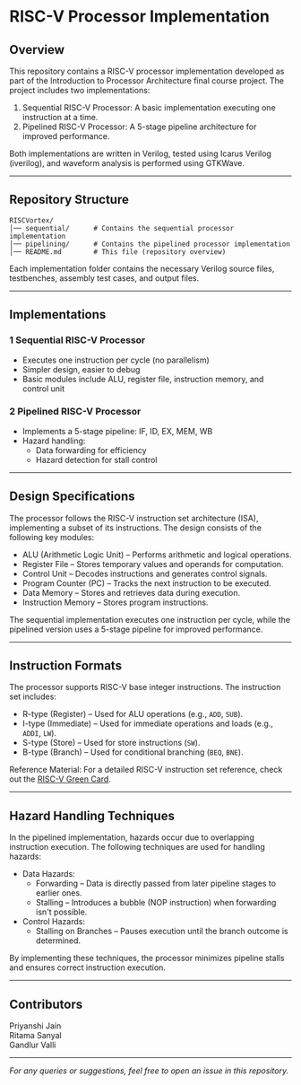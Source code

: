 # RISC-V Processor Implementation

## Overview

This repository contains a RISC-V processor implementation developed as part of the Introduction to Processor Architecture final course project. The project includes two implementations:

1. Sequential RISC-V Processor: A basic implementation executing one instruction at a time.
2. Pipelined RISC-V Processor: A 5-stage pipeline architecture for improved performance.

Both implementations are written in Verilog, tested using Icarus Verilog (iverilog), and waveform analysis is performed using GTKWave.

---

## Repository Structure

```
RISCVortex/
│── sequential/      # Contains the sequential processor implementation
│── pipelining/      # Contains the pipelined processor implementation
│── README.md        # This file (repository overview)
```

Each implementation folder contains the necessary Verilog source files, testbenches, assembly test cases, and output files.

---

## Implementations

### 1 Sequential RISC-V Processor

- Executes one instruction per cycle (no parallelism)
- Simpler design, easier to debug
- Basic modules include ALU, register file, instruction memory, and control unit


### 2 Pipelined RISC-V Processor

- Implements a 5-stage pipeline: IF, ID, EX, MEM, WB
- Hazard handling:
  - Data forwarding for efficiency
  - Hazard detection for stall control
---

## Design Specifications
The processor follows the RISC-V instruction set architecture (ISA), implementing a subset of its instructions. The design consists of the following key modules:
- ALU (Arithmetic Logic Unit) – Performs arithmetic and logical operations.
- Register File – Stores temporary values and operands for computation.
- Control Unit – Decodes instructions and generates control signals.
- Program Counter (PC) – Tracks the next instruction to be executed.
- Data Memory – Stores and retrieves data during execution.
- Instruction Memory – Stores program instructions.

The sequential implementation executes one instruction per cycle, while the pipelined version uses a 5-stage pipeline for improved performance.

---

## Instruction Formats
The processor supports RISC-V base integer instructions. The instruction set includes:
- R-type (Register) – Used for ALU operations (e.g., `ADD`, `SUB`).
- I-type (Immediate) – Used for immediate operations and loads (e.g., `ADDI`, `LW`).
- S-type (Store) – Used for store instructions (`SW`).
- B-type (Branch) – Used for conditional branching (`BEQ`, `BNE`).

Reference Material: For a detailed RISC-V instruction set reference, check out the [RISC-V Green Card](https://www.cl.cam.ac.uk/teaching/1617/ECAD+Arch/files/docs/RISCVGreenCardv8-20151013.pdf).


---

## Hazard Handling Techniques
In the pipelined implementation, hazards occur due to overlapping instruction execution. The following techniques are used for handling hazards:
- Data Hazards:
  - Forwarding – Data is directly passed from later pipeline stages to earlier ones.
  - Stalling – Introduces a bubble (NOP instruction) when forwarding isn't possible.
- Control Hazards:
  - Stalling on Branches – Pauses execution until the branch outcome is determined.

By implementing these techniques, the processor minimizes pipeline stalls and ensures correct instruction execution.

---

## Contributors
 Priyanshi Jain  
 Ritama Sanyal  
 Gandlur Valli

---

*For any queries or suggestions, feel free to open an issue in this repository.*
